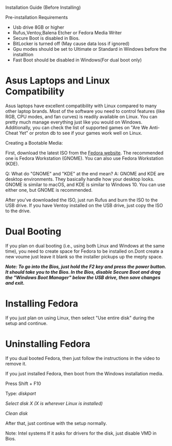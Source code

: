 Installation Guide (Before Installing)

Pre-installation Requirements
- Usb drive 8GB or higher
- Rufus,Ventoy,Balena Etcher or Fedora Media Writer
- Secure Boot is disabled in Bios.
- BitLocker is turned off (May cause data loss if ignored)
- Gpu modes should be set to Ultimate or Standard in Windows before the installtion
- Fast Boot should be disabled in Windows(For dual boot only)

# Asus Laptops and Linux Compatibility
Asus laptops have excellent compatibility with Linux compared to many other laptop brands. Most of the software you need to control features (like RGB, CPU modes, and fan curves) is readily available on Linux. You can pretty much manage everything just like you would on Windows.
Additionally, you can check the list of supported games on "Are We Anti-Cheat Yet" or proton db to see if your games work well on Linux.

Creating a Bootable Media:

First, download the latest ISO from the [Fedora website](https://fedoraproject.org/ja/workstation/download).
The recommended one is Fedora Workstation (GNOME). You can also use Fedora Workstation (KDE).

Q: What do "GNOME" and "KDE" at the end mean?
A: GNOME and KDE are desktop environments. They basically handle how your desktop looks. GNOME is similar to macOS, and KDE is similar to Windows 10. You can use either one, but GNOME is recommended.

After you've downloaded the ISO, just run Rufus and burn the ISO to the USB drive. If you have Ventoy installed on the USB drive, just copy the ISO to the drive.

# Dual Booting
If you plan on dual booting (i.e., using both Linux and Windows at the same time), you need to create space for Fedora to be installed on.Dont create a new voume just leave it blank so the installer pickups up the mepty space.

[Follow this guide]: (https://www.youtube.com/watch?v=eHQJMy8Q7Zk)

***Note: To go into the Bios, just hold the F2 key and press the power button. It should take you to the Bios. In the Bios, disable Secure Boot and drag the "Windows Boot Manager" below the USB drive, then save changes and exit.***

# Installing Fedora
If you just plan on using Linux, then select "Use entire disk" during the setup and continue.

# Uninstalling Fedora

If you dual booted Fedora, then just follow the instructions in the video to remove it.

If you just installed Fedora, then boot from the Windows installation media.

Press Shift + F10

Type:
*diskpart*

*Select disk X (X is wherever Linux is installed)*

*Clean disk*

After that, just continue with the setup normally.

Note: Intel systems
If it asks for drivers for the disk, just disable VMD in Bios.

